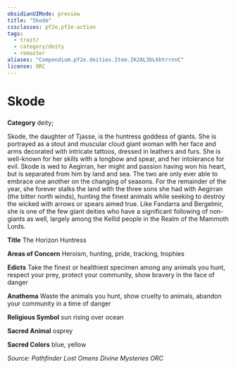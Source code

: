 ```yaml
---
obsidianUIMode: preview
title: "Skode"
cssclasses: pf2e,pf2e-action
tags:
  - trait/
  - category/deity
  - remaster
aliases: "Compendium.pf2e.deities.Item.IK2AL3bL6htrrnnC"
license: ORC
---
```

# Skode

### 

**Category** deity; 




Skode, the daughter of Tjasse, is the huntress goddess of giants. She is portrayed as a stout and muscular cloud giant woman with her face and arms decorated with intricate tattoos, dressed in leathers and furs. She is well-known for her skills with a longbow and spear, and her intolerance for evil. Skode is wed to Aegirran, her might and passion having won his heart, but is separated from him by land and sea. The two are only ever able to embrace one another on the changing of seasons. For the remainder of the year, she forever stalks the land with the three sons she had with Aegirran (the bitter north winds), hunting the finest animals while seeking to destroy the wicked with arrows or spears aimed true. Like Fandarra and Bergelmir, she is one of the few giant deities who have a significant following of non-giants as well, largely among the Kellid people in the Realm of the Mammoth Lords.

**Title** The Horizon Huntress

**Areas of Concern** Heroism, hunting, pride, tracking, trophies

**Edicts** Take the finest or healthiest specimen among any animals you hunt, respect your prey, protect your community, show bravery in the face of danger

**Anathema** Waste the animals you hunt, show cruelty to animals, abandon your community in a time of danger

**Religious Symbol** sun rising over ocean

**Sacred Animal** osprey

**Sacred Colors** blue, yellow

*Source: Pathfinder Lost Omens Divine Mysteries*
*ORC*